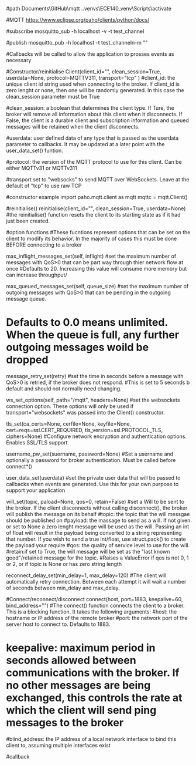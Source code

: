 #path
Documents\GitHub\mqtt
.\.venvs\ECE140_venv\Scripts\activate

#MQTT https://www.eclipse.org/paho/clients/python/docs/

#subscribe
mosquitto_sub -h localhost -v -t test_channel

#publish
mosquitto_pub -h localhost -t test_channeln-m ""

#Callbacks will be called to allow the application to prosses
events as necessary

#Constructor/reinitialise
Client(client_id="", clean_session=True, userdata=None, protocol=MQTTV311, transport="tcp"
)
#client_id: the unique client id string used when connecting to the broker. If client_id is zero lenght or none, then one will be randomly generated. In this case the clean_session parameter must be True

#clean_session: a boolean that determines the client type. If Ture, the broker will remove all information about this client when it disconnects. If False, the client is a durable client and subscription information and queued messages will be retained when the client disconnects.

#userdata: user defined data of any type that is passed as the userdata parameter to callbacks. It may be updated at a later point with the user_data_set() funtion.

#protocol: the version of the MQTT protocol to use for this client. Can be either MQTTv31 or MQTTv311

#transport set to "websocks" to send MQTT over WebSockets. Leave at the default of "tcp" to use raw TCP

#constructor example
import paho.mqtt.client as mqtt
mqttc = mqtt.Client()

#reinitialise()
reinitialise(client_id="", clean_session=True, userdata=None)
#the reinitialise() function resets the client to its starting state as if it had just been created.

#option functions
#These fucntions represent options that can be set on the client to modify its behavior. In the majority of cases this must be done BEFORE connecting to a broker

max_inflight_messages_set(self, inflight)
#set the maximum number of messages with QoS>0 that can be part way through thier network flow at once
#Defaults to 20. Increasing this value will consume more memory but can increase throughput/

max_queued_messages_set(self, queue_size)
#set the maximum number of outgoing messages with QoS>0 that can be pending in the outgoing message queue.
# Defaults to 0.0 means unlimited. When the queue is full, any further outgoing messages woild be dropped

message_retry_set(retry)
#set the time in seconds before a message with QoS>0 is retried, if the broker does not respond.
#This is set to 5 seconds b default and should not normally need changing.

ws_set_options(self, path="/mqtt", headers=None)
#set the websockets connection option. These options will only be used if transport="websockets" was passed into the Client() constructor.

tls_set(ca_certs=None, cerfile=None, keyfile=None, cert=reqs=ssl.CERT_REQUIRED, tls_version=ssl.PROTOCOL_TLS, ciphers=None)
#Configure network encryption and authentication options. Enables SSL/TLS support

username_pw_set(suername, password=None)
#Set a username and optionally a password for broker authentication. Must be called before connect*()

user_data_set(userdata)
#set the private user data that will be passed to callbacks when events are generated. Use this for your own purpose to support your application

will_set(topic, paload=None, qos=0, retain=False)
#set a Will to be sent to the broker. If the client disconnects without calling disconnect(), the broker will publish the message on its behalf
#topic: the topic that the will messgae should be published on
#payload: the massage to send as a will. If not given or set to None a zero lenght message will be used as the will. Passing an int of float will result in the payload being converted to a string representing that number. If you wish to send a true int/float, use struct.pack() to create the payload your require
#qos: the quality of service level to use for the will.
#retain:if set to True, the will message will be set as the "last known good"/retained message for the topic.
#Raises a ValueError if qos is not 0, 1 or 2, or if topic is None or has zero string length

reconnect_delay_set(min_delay=1, max_delay=120)
#The client will automatically retry connection. Between each attempt it will wait a number of seconds between min_delay and max_delay.

#Connect/reconnect/disconnect
connect(host, port=1883, keepalive=60, bind_address="")
#The connect() function connects the client to a broker. This is a blocking function. It takes the following arguments:
#host: the hostname or IP address of the remote broker
#port: the network port of the server host to connect to. Defaults to 1883.
# keepalive: maximum period in seconds allowed between communications with the broker. If no other messages are being exchanged, this controls the rate at which the client will send ping messages to the broker
#blind_address: the IP address of a local network interface to bind this client to, assuming multiple interfaces exist

#callback